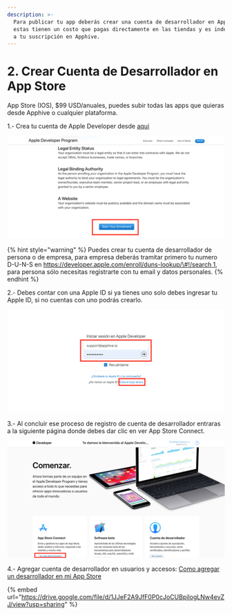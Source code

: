 ```yaml
---
description: >-
  Para publicar tu app deberás crear una cuenta de desarrollador en App Store,
  estas tienen un costo que pagas directamente en las tiendas y es independiente
  a tu suscripción en Apphive.
---
```


# 2. Crear Cuenta de Desarrollador en App Store

App Store \(IOS\), $99 USD/anuales, puedes subir todas las apps que quieras desde Apphive o cualquier plataforma.  
  
1.- Crea tu cuenta de Apple Developer desde [aqui](https://developer.apple.com/programs/enroll/)

![](../../.gitbook/assets/image%20%2814%29.png)

{% hint style="warning" %}
Puedes crear tu cuenta de desarrollador de persona o de empresa, para empresa deberás tramitar primero tu numero D-U-N-S en [https://developer.apple.com/enroll/duns-lookup/\#!/search 1](https://developer.apple.com/enroll/duns-lookup/#!/search), para persona sólo necesitas registrarte con tu email y datos personales.
{% endhint %}

2.- Debes contar con una Apple ID si ya tienes uno solo debes ingresar tu Apple ID, si no cuentas con uno podrás crearlo.  


![](../../.gitbook/assets/image%20%2816%29.png)

3.- Al concluir ese proceso de registro de cuenta de desarrollador entraras a la siguiente página donde debes dar clic en ver App Store Connect.

![](../../.gitbook/assets/image%20%288%29.png)

4.- Agregar cuenta de desarrollador en usuarios y accesos: [Como agregar un desarrollador en mi App Store](https://drive.google.com/file/d/1JJeF2A9JfF0P0cJoCUBpiIogLNw4evZJ/view?usp=sharing)

{% embed url="https://drive.google.com/file/d/1JJeF2A9JfF0P0cJoCUBpiIogLNw4evZJ/view?usp=sharing" %}

